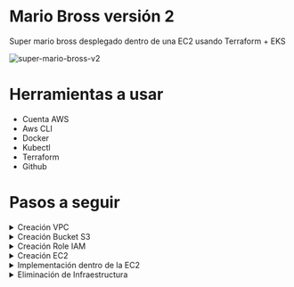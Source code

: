 # Mario Bross versión 2

Super mario bross desplegado dentro de una EC2 usando Terraform + EKS

![super-mario-bross-v2](https://github.com/leorjs/mario-bross-v2/assets/119978221/bd574f6f-89f9-4106-9145-8f74c9f0fe97)



# Herramientas a usar

  + Cuenta AWS
  + Aws CLI
  + Docker
  + Kubectl
  + Terraform
  + Github

# Pasos a seguir
<details>
<summary>Creación VPC</summary>


- Acceder a la consola de aws y buscar el servicio de VPC

![image](https://github.com/leorjs/mario-bross-v2/assets/119978221/99343f49-668d-4f98-8ba4-2ba84bc00270)

- Luego en la parte superior derecho vamos a <create vpc>

![image](https://github.com/leorjs/mario-bross-v2/assets/119978221/fbe648ed-5a84-4cec-9e37-892a314a228a)

- Crearemos una VPC standar

![image](https://github.com/leorjs/mario-bross-v2/assets/119978221/a173abde-52ba-4cfd-9c77-2d54b9d236ea)
![image](https://github.com/leorjs/mario-bross-v2/assets/119978221/96b20b3b-a47a-4fad-83e0-4a871b44454f)

- Preview Map

![image](https://github.com/leorjs/mario-bross-v2/assets/119978221/85f939b3-3652-4709-bbad-219f09db7087)

</details>

<details>
<summary>Creación Bucket S3</summary>

- En la consola de AWS en la parte superior izquierda colocar <s3>
- Click a la opción <Create bucket> esta en la parte derecha de la consola
  + Bucket type --> General purpose
  + Bucket name --> super-mario-bross-ec2-v1 (Este nombre del bucket se agregara en el terraform)
  + Object Ownership --> ACLS disable (recommended)
  + Block Public Acces setting for this bucket
    - Tildar la opción --> Block all public access (normalment esta tildado)
  + Bucket Versioning --> Disable
  + Default encrytion
    - Server-side encryption with Amazon S3 managed keys (SSE-S3) >> Tildar
    - Bucket Key --> Disable
- click --> Create bucket
</details>

<details>
<summary>Creación Role IAM</summary>
  
    - EN CONSTRUCCIÖN
</details>
<details>
<summary>Creación EC2</summary>
  
- Launch Instances
  
  + EN CONSTRUCCIÖN
    
- update OS
  + sudo apt update -y
    
- Instalación de aws cli
  + curl "https://awscli.amazonaws.com/awscli-exe-linux-x86_64.zip" -o "awscliv2.zip"
  + sudo apt-get install unzip -y
  + unzip awscliv2.zip
  + sudo ./aws/install
  + aws --version  --> verificación
    
- Instalación de docker
  + apt install docker.io
  + usermod -aG docker $USER
  + newgrp docker
    
- Instalación de kubectl
  + curl -LO https://dl.k8s.io/release/$(curl -L -s https://dl.k8s.io/release/stable.txt)/bin/linux/amd64/kubectl
  + sudo install -o root -g root -m 0755 kubectl /usr/local/bin/kubectl
  + kubectl version --client --> Verificación
    
- Instalación de Terraform
  + curl -fsSL https://apt.releases.hashicorp.com/gpg | sudo apt-key add -
  + echo "deb [arch=amd64] https://apt.releases.hashicorp.com jammy main" | sudo tee /etc/apt/sources.list.d/hashicorp.list
  + sudo apt update && sudo apt install terraform -y
</details>
<details>
<summary>Implementación dentro de la EC2</summary>
  
- Attach IAM role en la EC2 creado
  + EN CONSTRUCCIÖN
  
- Clonar git
  + mkdir super_mario
  + cd super_mario
  + git clone https://github.com/Aakibgithuber/Deployment-of-super-Mario-on-Kubernetes-using-terraform.git
  + cd Deployment-of-super-Mario-on-Kubernetes-using-terraform/
  + cd EKS-TF
  + Editar el archivo backend.tf file by → vim backend.tf
    - Se debe agregar el nombre del bucket antes creado
      
- Ejecución del terraform para crear el EKS
  + terraform init
  + terraform validate
  + terraform plan
  + terraform apply --auto-approve
    
- Updatear la configuración de EKS para conectarse al cluster
  + aws eks update-kubeconfig --name EKS_CLOUD --region us-east-1
    
- Creación del deployment y service del mario-bross
  + kubectl apply -f deployment.yaml
  + kubectl apply -f service.yaml
    
- Verificación de los PODs
  + kubectl get all
    
- Buscar el LoadBalancer Ingress para acceder al juego
  + kubectl describe service mario-service
        

</details>
<details>
<summary>Eliminación de Infraestructura</summary>

- Destruir toda la infraestructura
  + kubectl delete service mario-service
  + kubectl delete deployment mario-deployment
  + cd EKS-TF --> terraform destroy --auto-approve

</details>
